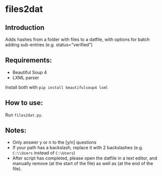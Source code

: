 # files2dat

## Introduction
Adds hashes from a folder with files to a datfile, with options for batch adding sub-entries (e.g. status="verified")

## Requirements:
- Beautiful Soup 4
- LXML parser

Install both with `pip install beautifulsoup4 lxml`

## How to use:
Run `files2dat.py`.

## Notes:
- Only answer y or n to the [y/n] questions
- If your path has a backslash, replace it with 2 backslashes (e.g. `C:\\Users` instead of `C:\Users`)
- After script has completed, please open the datfile in a text editor, and manually remove <html> (at the start of the file) as well as </html> (at the end of the file).
